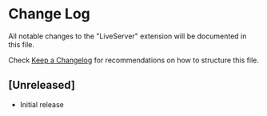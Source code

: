 # Change Log
All notable changes to the "LiveServer" extension will be documented in this file.

Check [Keep a Changelog](http://keepachangelog.com/) for recommendations on how to structure this file.

## [Unreleased]
- Initial release